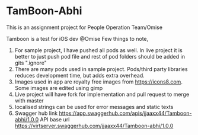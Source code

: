 # TamBoon-Abhi
This is an assignment project for People Operation Team/Omise

Tamboon is a test for iOS dev @Omise
Few things to note,
1. For sample project, I have pushed all pods as well. In live project it is better to just push pod file and rest of pod folders should be added in gits ".ignore"
2. There are many pods used in sample project. Pods/third party libraries reduces development time, but adds extra overhead.
3. Images used in app are royalty free images from https://icons8.com. Some images are edited using gimp
4. Live project will have fork for implementation and pull request to merge with master
5. localised strings can be used for error messages and static texts
6. Swagger hub link
   https://app.swaggerhub.com/apis/jjaaxx44/Tamboon-abhi/1.0.0
   API base url 
   https://virtserver.swaggerhub.com/jjaaxx44/Tamboon-abhi/1.0.0
